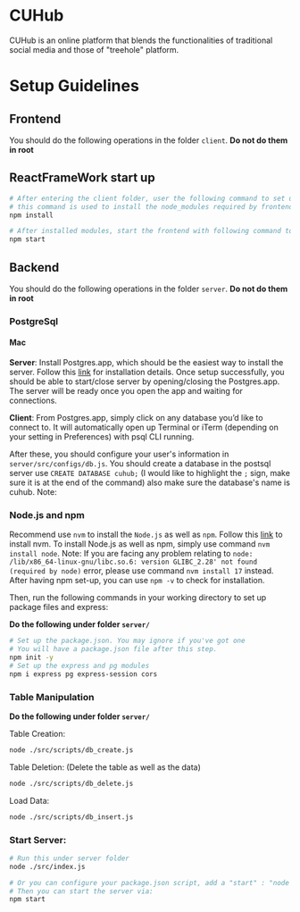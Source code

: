 # CUHub

CUHub is an online platform that blends the functionalities of traditional social media and those of "treehole" platform.

# Setup Guidelines

## Frontend

You should do the following operations in the folder `client`. **Do not do them in root**

## ReactFrameWork start up

```bash
# After entering the client folder, user the following command to set up the framework
# this command is used to install the node_modules required by frontend
npm install
```

```bash
# After installed modules, start the frontend with following command to check whether it works well
npm start
```

## Backend

You should do the following operations in the folder `server`. **Do not do them in root**

### PostgreSql

#### Mac

**Server**: Install Postgres.app, which should be the easiest way to install the server. Follow this [link](https://postgresapp.com/) for installation details. Once setup successfully, you should be able to start/close server by opening/closing the Postgres.app. The server will be ready once you open the app and waiting for connections.

**Client**: From Postgres.app, simply click on any database you’d like to connect to. It will automatically open up Terminal or iTerm (depending on your setting in Preferences) with psql CLI running.

After these, you should configure your user's information in `server/src/configs/db.js`. You should create a database in the postsql server use `CREATE DATABASE cuhub;` (I would like to highlight the `;` sign, make sure it is at the end of the command) also make sure the database's name is cuhub. Note:

### Node.js and npm

Recommend use `nvm` to install the `Node.js` as well as `npm`.
Follow this [link](https://github.com/nvm-sh/nvm#install--update-script) to install nvm. To install Node.js as well as npm, simply use command `nvm install node`. Note: If you are facing any problem relating to `node: /lib/x86_64-linux-gnu/libc.so.6: version GLIBC_2.28' not found (required by node)` error, please use command `nvm install 17` instead. After having npm set-up, you can use `npm -v` to check for installation.

Then, run the following commands in your working directory to set up package files and express:

**Do the following under folder `server/`**

```bash
# Set up the package.json. You may ignore if you've got one
# You will have a package.json file after this step.
npm init -y
# Set up the express and pg modules
npm i express pg express-session cors
```

### Table Manipulation

**Do the following under folder `server/`**

Table Creation:

```bash
node ./src/scripts/db_create.js
```

Table Deletion: (Delete the table as well as the data)

```bash
node ./src/scripts/db_delete.js
```

Load Data:

```bash
node ./src/scripts/db_insert.js
```

### Start Server:

```bash
# Run this under server folder
node ./src/index.js

# Or you can configure your package.json script, add a "start" : "node ./src/index.js"
# Then you can start the server via:
npm start
```
